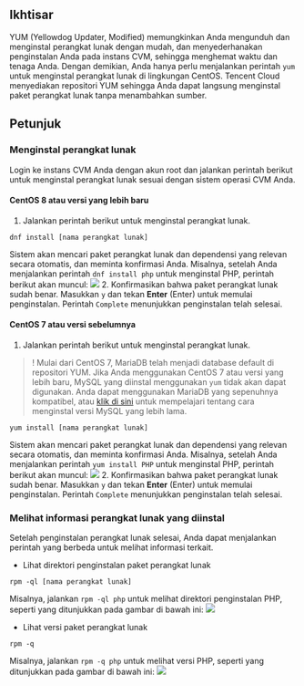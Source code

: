 ## Ikhtisar
YUM (Yellowdog Updater, Modified) memungkinkan Anda mengunduh dan menginstal perangkat lunak dengan mudah, dan menyederhanakan penginstalan Anda pada instans CVM, sehingga menghemat waktu dan tenaga Anda. Dengan demikian, Anda hanya perlu menjalankan perintah `yum` untuk menginstal perangkat lunak di lingkungan CentOS. Tencent Cloud menyediakan repositori YUM sehingga Anda dapat langsung menginstal paket perangkat lunak tanpa menambahkan sumber.

## Petunjuk

### Menginstal perangkat lunak
Login ke instans CVM Anda dengan akun root dan jalankan perintah berikut untuk menginstal perangkat lunak sesuai dengan sistem operasi CVM Anda.

#### CentOS 8 atau versi yang lebih baru
1. Jalankan perintah berikut untuk menginstal perangkat lunak.
```
dnf install [nama perangkat lunak]
```
Sistem akan mencari paket perangkat lunak dan dependensi yang relevan secara otomatis, dan meminta konfirmasi Anda.
Misalnya, setelah Anda menjalankan perintah `dnf install php` untuk menginstal PHP, perintah berikut akan muncul:
![](https://main.qcloudimg.com/raw/ab6cdf18a685debff13c8f978b38d43f.png)
2. Konfirmasikan bahwa paket perangkat lunak sudah benar. Masukkan `y` dan tekan **Enter** (Enter) untuk memulai penginstalan.
Perintah `Complete` menunjukkan penginstalan telah selesai.

#### CentOS 7 atau versi sebelumnya
1. Jalankan perintah berikut untuk menginstal perangkat lunak.
>! Mulai dari CentOS 7, MariaDB telah menjadi database default di repositori YUM. Jika Anda menggunakan CentOS 7 atau versi yang lebih baru, MySQL yang diinstal menggunakan `yum` tidak akan dapat digunakan. Anda dapat menggunakan MariaDB yang sepenuhnya kompatibel, atau [klik di sini](https://www.linode.com/docs/databases/mysql/how-to-install-mysql-on-centos-7) untuk mempelajari tentang cara menginstal versi MySQL yang lebih lama.
>
```
yum install [nama perangkat lunak]
``` 
Sistem akan mencari paket perangkat lunak dan dependensi yang relevan secara otomatis, dan meminta konfirmasi Anda.
Misalnya, setelah Anda menjalankan perintah `yum install PHP` untuk menginstal PHP, perintah berikut akan muncul:
![](https://main.qcloudimg.com/raw/18c4a59a3e0e92b0dcafff662d1e3673.png)
2. Konfirmasikan bahwa paket perangkat lunak sudah benar. Masukkan `y` dan tekan **Enter** (Enter) untuk memulai penginstalan.
Perintah `Complete` menunjukkan penginstalan telah selesai.

### Melihat informasi perangkat lunak yang diinstal

Setelah penginstalan perangkat lunak selesai, Anda dapat menjalankan perintah yang berbeda untuk melihat informasi terkait.
- Lihat direktori penginstalan paket perangkat lunak
```
rpm -ql [nama perangkat lunak]
```
Misalnya, jalankan `rpm -ql php` untuk melihat direktori penginstalan PHP, seperti yang ditunjukkan pada gambar di bawah ini:
![](https://main.qcloudimg.com/raw/fda98060c9f6ba359d7e705de8d336bb.png)
- Lihat versi paket perangkat lunak
```
rpm -q
```
Misalnya, jalankan `rpm -q php` untuk melihat versi PHP, seperti yang ditunjukkan pada gambar di bawah ini:
![](https://main.qcloudimg.com/raw/35e1ecee46bc55a5d2510dce59360ecc.png)

